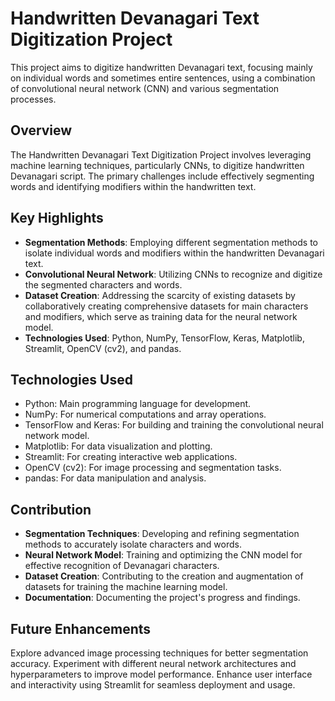 # Handwritten Devanagari Text Digitization Project
This project aims to digitize handwritten Devanagari text, focusing mainly on individual words and sometimes entire sentences, using a combination of convolutional neural network (CNN) and various segmentation processes.

## Overview
The Handwritten Devanagari Text Digitization Project involves leveraging machine learning techniques, particularly CNNs, to digitize handwritten Devanagari script. The primary challenges include effectively segmenting words and identifying modifiers within the handwritten text.

## Key Highlights
- **Segmentation Methods**: Employing different segmentation methods to isolate individual words and modifiers within the handwritten Devanagari text.
- **Convolutional Neural Network**: Utilizing CNNs to recognize and digitize the segmented characters and words.
- **Dataset Creation**: Addressing the scarcity of existing datasets by collaboratively creating comprehensive datasets for main characters and modifiers, which serve as training data for the neural network model.
- **Technologies Used**: Python, NumPy, TensorFlow, Keras, Matplotlib, Streamlit, OpenCV (cv2), and pandas.

## Technologies Used
- Python: Main programming language for development.
- NumPy: For numerical computations and array operations.
- TensorFlow and Keras: For building and training the convolutional neural network model.
- Matplotlib: For data visualization and plotting.
- Streamlit: For creating interactive web applications.
- OpenCV (cv2): For image processing and segmentation tasks.
- pandas: For data manipulation and analysis.

## Contribution
- **Segmentation Techniques**: Developing and refining segmentation methods to accurately isolate characters and words.
- **Neural Network Model**: Training and optimizing the CNN model for effective recognition of Devanagari characters.
- **Dataset Creation**: Contributing to the creation and augmentation of datasets for training the machine learning model.
- **Documentation**: Documenting the project's progress and findings.

## Future Enhancements
Explore advanced image processing techniques for better segmentation accuracy.
Experiment with different neural network architectures and hyperparameters to improve model performance.
Enhance user interface and interactivity using Streamlit for seamless deployment and usage.
